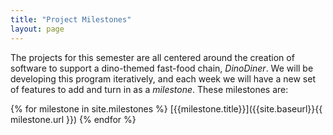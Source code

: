 ```yaml
---
title: "Project Milestones"
layout: page
---
```

The projects for this semester are all centered around the creation of software to support a dino-themed fast-food chain, _DinoDiner_.  We will be developing this program iteratively, and each week we will have a new set of features to add and turn in as a _milestone_.  These milestones are:

{% for milestone in site.milestones %}
[{{milestone.title}}]({{site.baseurl}}{{ milestone.url }})
{% endfor %}
